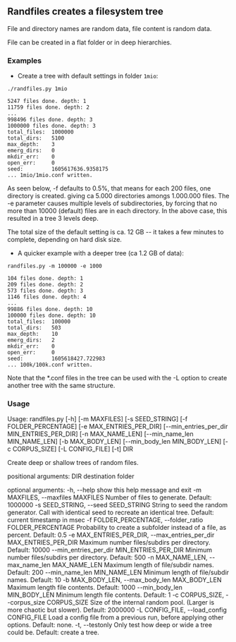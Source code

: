 ## Randfiles creates a filesystem tree 

File and directory names are random data, 
file content is random data.

File can be created in a flat folder or in deep hierarchies.

### Examples

* Create a tree with default settings in folder `1mio`:

`./randfiles.py 1mio`
```
5247 files done. depth: 1
11759 files done. depth: 2
...
998496 files done. depth: 3
1000000 files done. depth: 3
total_files:  1000000
total_dirs:   5100
max_depth:    3
emerg_dirs:   0
mkdir_err:    0
open_err:     0
seed:         1605617636.9358175
... 1mio/1mio.conf written.
```

As seen below, -f defaults to 0.5%, that means for each 200 files, one directory is created.
giving ca 5.000 directories amongs 1.000.000 files.
The -e parameter causes multiple levels of subdirectories, by forcing that no more than
10000 (default) files are in each directory. In the above case, this resulted in a tree 3 levels deep.

The total size of the default setting is ca. 12 GB -- it takes a few minutes to complete, depending on hard disk size.


* A quicker example with a deeper tree (ca 1.2 GB of data):

`randfiles.py -m 100000 -e 1000`
```
104 files done. depth: 1
209 files done. depth: 2
573 files done. depth: 3
1146 files done. depth: 4
...
99886 files done. depth: 10
100000 files done. depth: 10
total_files:  100000
total_dirs:   503
max_depth:    10
emerg_dirs:   2
mkdir_err:    0
open_err:     0
seed:         1605618427.722983
... 100k/100k.conf written.
```

Note that the *.conf files in the tree can be used with the -L option to create another tree with the same structure.


### Usage

Usage: randfiles.py [-h] [-m MAXFILES] [-s SEED_STRING] [-f FOLDER_PERCENTAGE]
                    [-e MAX_ENTRIES_PER_DIR]
                    [--min_entries_per_dir MIN_ENTRIES_PER_DIR]
                    [-n MAX_NAME_LEN] [--min_name_len MIN_NAME_LEN]
                    [-b MAX_BODY_LEN] [--min_body_len MIN_BODY_LEN]
                    [-c CORPUS_SIZE] [-L CONFIG_FILE] [-t]
                    DIR

Create deep or shallow trees of random files.

positional arguments:
  DIR                   destination folder

optional arguments:
  -h, --help            show this help message and exit
  -m MAXFILES, --maxfiles MAXFILES
                        Number of files to generate. Default: 1000000
  -s SEED_STRING, --seed SEED_STRING
                        String to seed the random generator. Call with
                        identical seed to recreate an identical tree. Default:
                        current timestamp in msec
  -f FOLDER_PERCENTAGE, --folder_ratio FOLDER_PERCENTAGE
                        Probability to create a subfolder instead of a file,
                        as percent. Default: 0.5
  -e MAX_ENTRIES_PER_DIR, --max_entries_per_dir MAX_ENTRIES_PER_DIR
                        Maximum number files/subdirs per directory. Default:
                        10000
  --min_entries_per_dir MIN_ENTRIES_PER_DIR
                        Minimum number files/subdirs per directory. Default:
                        500
  -n MAX_NAME_LEN, --max_name_len MAX_NAME_LEN
                        Maximum length of file/subdir names. Default: 200
  --min_name_len MIN_NAME_LEN
                        Minimum length of file/subdir names. Default: 10
  -b MAX_BODY_LEN, --max_body_len MAX_BODY_LEN
                        Maximum length file contents. Default: 1000
  --min_body_len MIN_BODY_LEN
                        Minimum length file contents. Default: 1
  -c CORPUS_SIZE, --corpus_size CORPUS_SIZE
                        Size of the internal random pool. (Larger is more
                        chaotic but slower). Default: 2000000
  -L CONFIG_FILE, --load_config CONFIG_FILE
                        Load a config file from a previous run, before
                        applying other options. Default: none.
  -t, --testonly        Only test how deep or wide a tree could be. Default:
                        create a tree.
